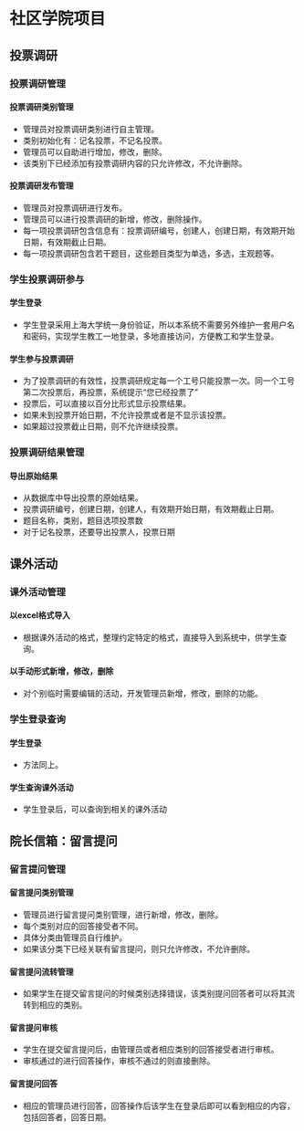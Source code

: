 # 社区学院项目
## 投票调研
### 投票调研管理
#### 投票调研类别管理
- 管理员对投票调研类别进行自主管理。
- 类别初始化有：记名投票，不记名投票。
- 管理员可以自助进行增加，修改，删除。
- 该类别下已经添加有投票调研内容的只允许修改，不允许删除。
#### 投票调研发布管理
- 管理员对投票调研进行发布。
- 管理员可以进行投票调研的新增，修改，删除操作。
- 每一项投票调研包含信息有：投票调研编号，创建人，创建日期，有效期开始日期，有效期截止日期。
- 每一项投票调研包含若干题目，这些题目类型为单选，多选，主观题等。
### 学生投票调研参与
#### 学生登录
- 学生登录采用上海大学统一身份验证，所以本系统不需要另外维护一套用户名和密码，实现学生教工一地登录，多地直接访问，方便教工和学生登录。
#### 学生参与投票调研
- 为了投票调研的有效性，投票调研规定每一个工号只能投票一次。同一个工号第二次投票后，再投票，系统提示“您已经投票了”
- 投票后，可以直接以百分比形式显示投票结果。
- 如果未到投票开始日期，不允许投票或者是不显示该投票。
- 如果超过投票截止日期，则不允许继续投票。
### 投票调研结果管理
#### 导出原始结果
- 从数据库中导出投票的原始结果。
- 投票调研编号，创建日期，创建人，有效期开始日期，有效期截止日期。
- 题目名称，类别，题目选项投票数
- 对于记名投票，还要导出投票人，投票日期
## 课外活动
### 课外活动管理
#### 以excel格式导入
- 根据课外活动的格式，整理约定特定的格式，直接导入到系统中，供学生查询。
#### 以手动形式新增，修改，删除
- 对个别临时需要编辑的活动，开发管理员新增，修改，删除的功能。
### 学生登录查询
#### 学生登录
- 方法同上。
#### 学生查询课外活动
- 学生登录后，可以查询到相关的课外活动
## 院长信箱：留言提问
### 留言提问管理
#### 留言提问类别管理
- 管理员进行留言提问类别管理，进行新增，修改，删除。
- 每个类别对应的回答接受者不同。
- 具体分类由管理员自行维护。
- 如果该分类下已经关联有留言提问，则只允许修改，不允许删除。
#### 留言提问流转管理
- 如果学生在提交留言提问的时候类别选择错误，该类别提问回答者可以将其流转到相应的类别。
#### 留言提问审核
- 学生在提交留言提问后，由管理员或者相应类别的回答接受者进行审核。
- 审核通过的进行回答操作，审核不通过的则直接删除。
#### 留言提问回答
- 相应的管理员进行回答，回答操作后该学生在登录后即可以看到相应的内容，包括回答者，回答日期。


